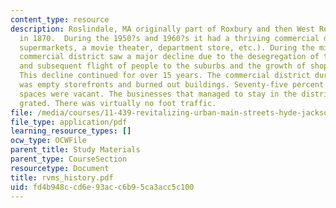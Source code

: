 ```yaml
---
content_type: resource
description: Roslindale, MA originally part of Roxbury and then West Roxbury was established
  in 1870.  During the 1950?s and 1960?s it had a thriving commercial district (2
  supermarkets, a movie theater, department store, etc.). During the mid 1970?s the
  commercial district saw a major decline due to the desegregation of the schools
  and subsequent flight of people to the suburbs and the growth of shopping malls.
  This decline continued for over 15 years. The commercial district during that time
  was empty storefronts and burned out buildings. Seventy-five percent of the commercial
  spaces were vacant. The businesses that managed to stay in the district were completely
  grated. There was virtually no foot traffic.
file: /media/courses/11-439-revitalizing-urban-main-streets-hyde-jackson-square-roslindale-square-boston-spring-2005/fd4b948ccd6e93acc6b95ca3acc5c100_rvms_history.pdf
file_type: application/pdf
learning_resource_types: []
ocw_type: OCWFile
parent_title: Study Materials
parent_type: CourseSection
resourcetype: Document
title: rvms_history.pdf
uid: fd4b948c-cd6e-93ac-c6b9-5ca3acc5c100
---
```

